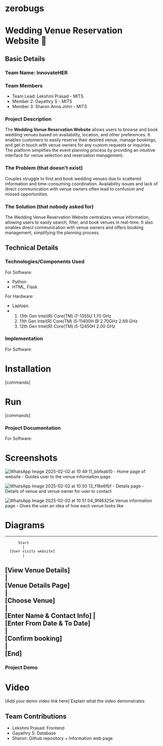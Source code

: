 # zerobugs
# Wedding Venue Reservation Website 🎯


## Basic Details
### Team Name: InnovateHER


### Team Members
- Team Lead: Lekshmi Prasad - MITS
- Member 2: Gayathry S - MITS
- Member 3: Sharon Anna John - MITS

### Project Description
The **Wedding Venue Reservation Website** allows users to browse and book wedding venues based on availability, location, and other preferences. It enables customers to easily reserve their desired venue, manage bookings, and get in touch with venue owners for any custom requests or inquiries. The platform simplifies the event planning process by providing an intuitive interface for venue selection and reservation management.


### The Problem (that doesn't exist)
Couples struggle to find and book wedding venues due to scattered information and time-consuming coordination. Availability issues and lack of direct communication with venue owners often lead to confusion and missed opportunities.

### The Solution (that nobody asked for)
The Wedding Venue Reservation Website centralizes venue information, allowing users to easily search, filter, and book venues in real-time. It also enables direct communication with venue owners and offers booking management, simplifying the planning process.

## Technical Details
### Technologies/Components Used
For Software:
- Python
- HTML, Flask

For Hardware:
- Laptops
- 1) 13th Gen Intel(R) Core(TM) i7-1355U   1.70 GHz
  2) 11th Gen Intel(R) Core(TM) i5-11400H @ 2.70GHz   2.69 GHz
  3) 12th Gen Intel(R) Core(TM) i5-12450H   2.00 GHz


### Implementation
For Software:
# Installation
[commands]

# Run
[commands]

### Project Documentation
For Software:

# Screenshots
![WhatsApp Image 2025-02-02 at 10 49 11_bbfeab10](https://github.com/user-attachments/assets/c7e72965-bec3-4c80-9720-98804a440ffa) - Home page of website - Guides user to the venue information page

![WhatsApp Image 2025-02-02 at 10 50 13_f18e6fbf](https://github.com/user-attachments/assets/a0d5b2df-75af-4d48-b217-0ac63afe0118) - Details page - Details of venue and venue owner for user to contact

![WhatsApp Image 2025-02-02 at 10 51 04_9f46325e](https://github.com/user-attachments/assets/a6c0143f-d3e0-40ee-8919-f0c0eaa3b349) Venue information page - Gives the user an idea of how each venue looks like


# Diagrams

---------------------------
          Start
            |
      [User visits website]
            |                        
   [View Venue Details]    
            |                         
    [Venue Details Page]   
            |                 
      [Choose Venue]          
            |                         
 [Enter Name & Contact Info] 
            |                         
  [Enter From Date & To Date]  
            |                         
    [Confirm booking]               
            |                        
           [End]    
----------------------------


### Project Demo
# Video
[Add your demo video link here]
Explain what the video demonstrates


## Team Contributions
- Lekshmi Prasad: Frontend
- Gayathry S: Database
- Sharon: Github repository + Information web page
